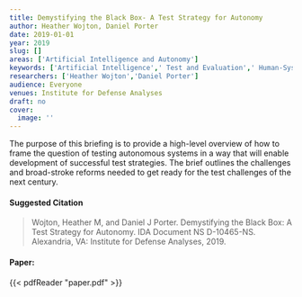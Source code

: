 ```yaml
---
title: Demystifying the Black Box- A Test Strategy for Autonomy
author: Heather Wojton, Daniel Porter
date: 2019-01-01
year: 2019
slug: []
areas: ['Artificial Intelligence and Autonomy']
keywords: ['Artificial Intelligence',' Test and Evaluation',' Human-System Integration']
researchers: ['Heather Wojton','Daniel Porter']
audience: Everyone
venues: Institute for Defense Analyses
draft: no
cover:
  image: ''
---
```




The purpose of this briefing is to provide a high-level overview of how to frame the question of testing autonomous systems in a way that will enable development of successful test strategies. The brief outlines the challenges and broad-stroke reforms needed to get ready for the test challenges of the next century.

#### Suggested Citation
> Wojton, Heather M, and Daniel J Porter. Demystifying the Black Box: A Test Strategy for Autonomy. IDA Document NS D-10465-NS. Alexandria, VA: Institute for Defense Analyses, 2019.



#### Paper: 
{{< pdfReader "paper.pdf" >}}


